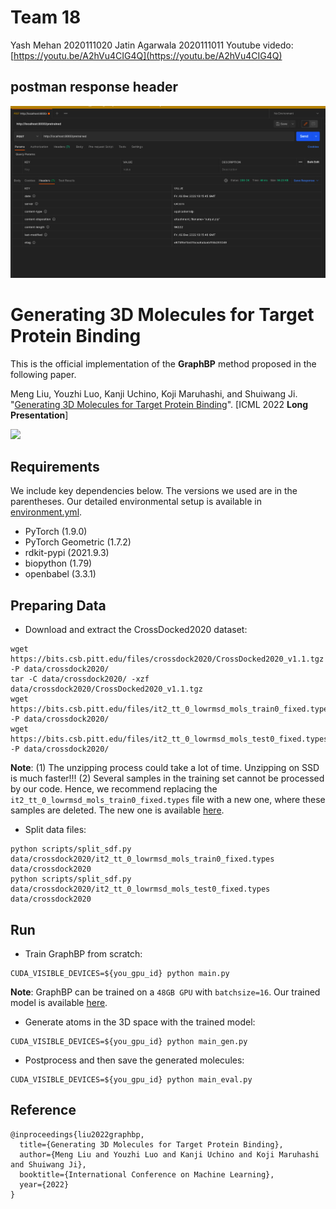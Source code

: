 # Team 18
Yash Mehan 2020111020 
Jatin Agarwala 2020111011
Youtube videdo: [https://youtu.be/A2hVu4CIG4Q](https://youtu.be/A2hVu4CIG4Q)
## postman response header
![](postman-response-header.png) 
# Generating 3D Molecules for Target Protein Binding
This is the official implementation of the **GraphBP** method proposed in the following paper.

Meng Liu, Youzhi Luo, Kanji Uchino, Koji Maruhashi, and Shuiwang Ji. "[Generating 3D Molecules for Target Protein Binding](https://arxiv.org/abs/2204.09410)". [ICML 2022 **Long Presentation**]

![](https://github.com/divelab/GraphBP/blob/main/assets/GraphBP.png)


## Requirements
We include key dependencies below. The versions we used are in the parentheses. Our detailed environmental setup is available in [environment.yml](https://github.com/divelab/GraphBP/blob/main/GraphBP/environment.yml).
* PyTorch (1.9.0)
* PyTorch Geometric (1.7.2)
* rdkit-pypi (2021.9.3)
* biopython (1.79)
* openbabel (3.3.1)


## Preparing Data
* Download and extract the CrossDocked2020 dataset:
```linux
wget https://bits.csb.pitt.edu/files/crossdock2020/CrossDocked2020_v1.1.tgz -P data/crossdock2020/
tar -C data/crossdock2020/ -xzf data/crossdock2020/CrossDocked2020_v1.1.tgz
wget https://bits.csb.pitt.edu/files/it2_tt_0_lowrmsd_mols_train0_fixed.types -P data/crossdock2020/
wget https://bits.csb.pitt.edu/files/it2_tt_0_lowrmsd_mols_test0_fixed.types -P data/crossdock2020/
```
**Note**: (1) The unzipping process could take a lot of time. Unzipping on SSD is much faster!!! (2) Several samples in the training set cannot be processed by our code. Hence, we recommend replacing the `it2_tt_0_lowrmsd_mols_train0_fixed.types` 
file with a new one, where these samples are deleted. The new one is available [here](https://github.com/divelab/GraphBP/blob/main/GraphBP/data/crossdock2020/it2_tt_0_lowrmsd_mols_train0_fixed.types).

* Split data files:
```linux
python scripts/split_sdf.py data/crossdock2020/it2_tt_0_lowrmsd_mols_train0_fixed.types data/crossdock2020
python scripts/split_sdf.py data/crossdock2020/it2_tt_0_lowrmsd_mols_test0_fixed.types data/crossdock2020
```

## Run
* Train GraphBP from scratch:
```linux
CUDA_VISIBLE_DEVICES=${you_gpu_id} python main.py
```
**Note**: GraphBP can be trained on a `48GB GPU` with `batchsize=16`. Our trained model is available [here](https://github.com/divelab/GraphBP/blob/main/GraphBP/trained_model/model_33.pth).

* Generate atoms in the 3D space with the trained model:
```linux
CUDA_VISIBLE_DEVICES=${you_gpu_id} python main_gen.py
```

* Postprocess and then save the generated molecules:
```linux
CUDA_VISIBLE_DEVICES=${you_gpu_id} python main_eval.py
```



## Reference
```
@inproceedings{liu2022graphbp,
  title={Generating 3D Molecules for Target Protein Binding},
  author={Meng Liu and Youzhi Luo and Kanji Uchino and Koji Maruhashi and Shuiwang Ji},
  booktitle={International Conference on Machine Learning},
  year={2022}
}
```
